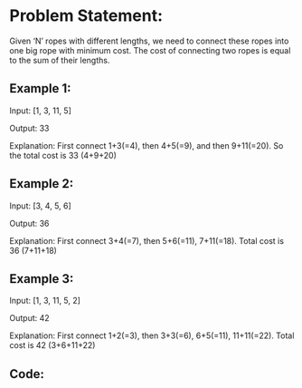 # Problem Statement:

Given ‘N’ ropes with different lengths, we need to connect these ropes into one big rope with minimum cost. The cost of connecting two ropes is equal to the sum of their lengths.

## Example 1:

Input: [1, 3, 11, 5]

Output: 33

Explanation: First connect 1+3(=4), then 4+5(=9), and then 9+11(=20). So the total cost is 33 (4+9+20)

## Example 2:

Input: [3, 4, 5, 6]

Output: 36

Explanation: First connect 3+4(=7), then 5+6(=11), 7+11(=18). Total cost is 36 (7+11+18)

## Example 3:

Input: [1, 3, 11, 5, 2]

Output: 42

Explanation: First connect 1+2(=3), then 3+3(=6), 6+5(=11), 11+11(=22). Total cost is 42 (3+6+11+22)

## Code:
```python3

```
